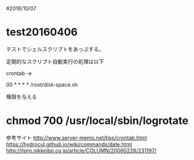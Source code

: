 #2016/10/07

# test20160406
テストでシェルスクリプトをあっぷする。

定期的なスクリプト自動実行の処理は以下


crontab -e

00 * * * * /root/disk-space.sh

権限を与える
# chmod 700 /usr/local/sbin/logrotate

参考サイト
http://www.server-memo.net/tips/crontab.html
https://hydrocul.github.io/wiki/commands/date.html
http://itpro.nikkeibp.co.jp/article/COLUMN/20060228/231197/
